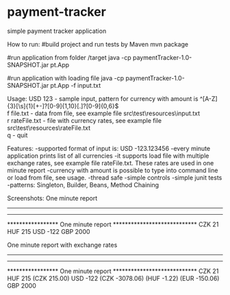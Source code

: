 # payment-tracker
simple payment tracker application

How to run:
#build project and run tests by Maven
mvn package 

#run application from folder /target
java -cp paymentTracker-1.0-SNAPSHOT.jar pt.App

#run application with loading file
java -cp paymentTracker-1.0-SNAPSHOT.jar pt.App -f input.txt

Usage:
USD 123 - sample input, pattern for currency with amount is ^[A-Z]{3}[\\s]{1}[+-]?[0-9]{1,10}[.]?[0-9]{0,6}$  
f file.txt - data from file, see example file src\test\resources\input.txt  
r rateFile.txt - file with currency rates, see example file src\test\resources\rateFile.txt  
q - quit

Features:
-supported format of input is: USD -123.123456
-every minute application prints list of all currencies
-it supports load file with multiple exchange rates, see example file rateFile.txt. These rates are used in one minute report 
-currency with amount is possible to type into command line or load from file, see usage.
-thread safe
-simple controls
-simple junit tests
-patterns: Singleton, Builder, Beans, Method Chaining 

Screenshots:
One minute report
****************************************************************
****************************************************************
***************** One minute report ****************************
CZK 21
HUF 215
USD -122
GBP 2000

One minute report with exchange rates
****************************************************************
****************************************************************
***************** One minute report ****************************
CZK 21
HUF 215 (CZK 215.00)
USD -122 (CZK -3078.06) (HUF -1.22) (EUR -150.06)
GBP 2000

